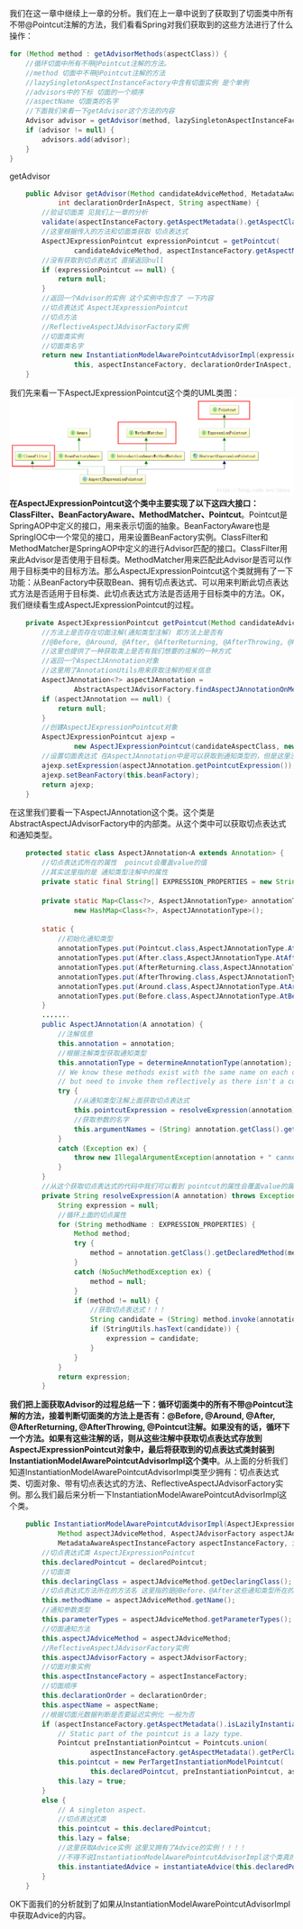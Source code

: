 我们在这一章中继续上一章的分析。我们在上一章中说到了获取到了切面类中所有不带@Pointcut注解的方法，我们看看Spring对我们获取到的这些方法进行了什么操作：
```java
for (Method method : getAdvisorMethods(aspectClass)) {
	//循环切面中所有不带@Pointcut注解的方法。 
	//method 切面中不带@Pointcut注解的方法
	//lazySingletonAspectInstanceFactory中含有切面实例 是个单例
	//advisors中的下标 切面的一个顺序
	//aspectName 切面类的名字
	//下面我们来看一下getAdvisor这个方法的内容
	Advisor advisor = getAdvisor(method, lazySingletonAspectInstanceFactory, advisors.size(), aspectName);
	if (advisor != null) {
		advisors.add(advisor);
	}
}
```
getAdvisor
```java
	public Advisor getAdvisor(Method candidateAdviceMethod, MetadataAwareAspectInstanceFactory aspectInstanceFactory,
			int declarationOrderInAspect, String aspectName) {
		//验证切面类 见我们上一章的分析
		validate(aspectInstanceFactory.getAspectMetadata().getAspectClass());
		//这里根据传入的方法和切面类获取 切点表达式
		AspectJExpressionPointcut expressionPointcut = getPointcut(
				candidateAdviceMethod, aspectInstanceFactory.getAspectMetadata().getAspectClass());
		//没有获取到切点表达式 直接返回null
		if (expressionPointcut == null) {
			return null;
		}
		//返回一个Advisor的实例 这个实例中包含了 一下内容
		//切点表达式 AspectJExpressionPointcut 
		//切点方法 
		//ReflectiveAspectJAdvisorFactory实例
		//切面类实例
		//切面类名字
		return new InstantiationModelAwarePointcutAdvisorImpl(expressionPointcut, candidateAdviceMethod,
				this, aspectInstanceFactory, declarationOrderInAspect, aspectName);
	}
```
我们先来看一下AspectJExpressionPointcut这个类的UML类图：
![AspectJExpressionPointcut](./img/五章AspectJExpressionPointcut.png)
**在AspectJExpressionPointcut这个类中主要实现了以下这四大接口：ClassFilter、BeanFactoryAware、MethodMatcher、Pointcut**。Pointcut是SpringAOP中定义的接口，用来表示切面的抽象。BeanFactoryAware也是SpringIOC中一个常见的接口，用来设置BeanFactory实例。ClassFilter和MethodMatcher是SpringAOP中定义的进行Advisor匹配的接口。ClassFilter用来此Advisor是否使用于目标类。MethodMatcher用来匹配此Advisor是否可以作用于目标类中的目标方法。那么AspectJExpressionPointcut这个类就拥有了一下功能：从BeanFactory中获取Bean、拥有切点表达式、可以用来判断此切点表达式方法是否适用于目标类、此切点表达式方法是否适用于目标类中的方法。OK，我们继续看生成AspectJExpressionPointcut的过程。
```java
	private AspectJExpressionPointcut getPointcut(Method candidateAdviceMethod, Class<?> candidateAspectClass) {
		//方法上是否存在切面注解(通知类型注解) 即方法上是否有
		//@Before, @Around, @After, @AfterReturning, @AfterThrowing, @Pointcut注解
		//这里也提供了一种获取类上是否有我们想要的注解的一种方式
		//返回一个AspectJAnnotation对象
		//这里用了AnnotationUtils用来获取注解的相关信息
		AspectJAnnotation<?> aspectJAnnotation =
				AbstractAspectJAdvisorFactory.findAspectJAnnotationOnMethod(candidateAdviceMethod);
		if (aspectJAnnotation == null) {
			return null;
		}
		//创建AspectJExpressionPointcut对象
		AspectJExpressionPointcut ajexp =
				new AspectJExpressionPointcut(candidateAspectClass, new String[0], new Class<?>[0]);
		//设置切面表达式 在AspectJAnnotation中是可以获取到通知类型的，但是这里没有设置通知类型
		ajexp.setExpression(aspectJAnnotation.getPointcutExpression());
		ajexp.setBeanFactory(this.beanFactory);
		return ajexp;
	}
``` 
在这里我们要看一下AspectJAnnotation这个类。这个类是AbstractAspectJAdvisorFactory中的内部类。从这个类中可以获取切点表达式和通知类型。
```java
	protected static class AspectJAnnotation<A extends Annotation> {
		//切点表达式所在的属性  poincut会覆盖value的值 
		//其实这里指的是 通知类型注解中的属性
		private static final String[] EXPRESSION_PROPERTIES = new String[] {"value", "pointcut"};

		private static Map<Class<?>, AspectJAnnotationType> annotationTypes =
				new HashMap<Class<?>, AspectJAnnotationType>();

		static {
			//初始化通知类型
			annotationTypes.put(Pointcut.class,AspectJAnnotationType.AtPointcut);
			annotationTypes.put(After.class,AspectJAnnotationType.AtAfter);
			annotationTypes.put(AfterReturning.class,AspectJAnnotationType.AtAfterReturning);
			annotationTypes.put(AfterThrowing.class,AspectJAnnotationType.AtAfterThrowing);
			annotationTypes.put(Around.class,AspectJAnnotationType.AtAround);
			annotationTypes.put(Before.class,AspectJAnnotationType.AtBefore);
		}
		.......
		public AspectJAnnotation(A annotation) {
			//注解信息
			this.annotation = annotation;
			//根据注解类型获取通知类型
			this.annotationType = determineAnnotationType(annotation);
			// We know these methods exist with the same name on each object,
			// but need to invoke them reflectively as there isn't a common interface.
			try {
				//从通知类型注解上面获取切点表达式
				this.pointcutExpression = resolveExpression(annotation);
				//获取参数的名字
				this.argumentNames = (String) annotation.getClass().getMethod("argNames").invoke(annotation);
			}
			catch (Exception ex) {
				throw new IllegalArgumentException(annotation + " cannot be an AspectJ annotation", ex);
			}
		}
		//从这个获取切点表达式的代码中我们可以看到 pointcut的属性会覆盖value的属性值
		private String resolveExpression(A annotation) throws Exception {
			String expression = null;
			//循环上面的切点属性
			for (String methodName : EXPRESSION_PROPERTIES) {
				Method method;
				try {
					method = annotation.getClass().getDeclaredMethod(methodName);
				}
				catch (NoSuchMethodException ex) {
					method = null;
				}
				if (method != null) {
					//获取切点表达式！！！
					String candidate = (String) method.invoke(annotation);
					if (StringUtils.hasText(candidate)) {
						expression = candidate;
					}
				}
			}
			return expression;
		}
```
**我们把上面获取Advisor的过程总结一下：循环切面类中的所有不带@Pointcut注解的方法，接着判断切面类的方法上是否有：@Before, @Around, @After, @AfterReturning, @AfterThrowing, @Pointcut注解。如果没有的话，循环下一个方法。如果有这些注解的话，则从这些注解中获取切点表达式存放到AspectJExpressionPointcut对象中，最后将获取到的切点表达式类封装到InstantiationModelAwarePointcutAdvisorImpl这个类中**。从上面的分析我们知道InstantiationModelAwarePointcutAdvisorImpl类至少拥有：切点表达式类、切面对象、带有切点表达式的方法、ReflectiveAspectJAdvisorFactory实例。那么我们最后来分析一下InstantiationModelAwarePointcutAdvisorImpl这个类。
```java
	public InstantiationModelAwarePointcutAdvisorImpl(AspectJExpressionPointcut declaredPointcut,
			Method aspectJAdviceMethod, AspectJAdvisorFactory aspectJAdvisorFactory,
			MetadataAwareAspectInstanceFactory aspectInstanceFactory, int declarationOrder, String aspectName) {
		//切点表达式类 AspectJExpressionPointcut 
		this.declaredPointcut = declaredPointcut;
		//切面类 
		this.declaringClass = aspectJAdviceMethod.getDeclaringClass();
		//切点表达式方法所在的方法名 这里指的是@Before、@After这些通知类型所在的方法名
		this.methodName = aspectJAdviceMethod.getName();
		//通知参数类型
		this.parameterTypes = aspectJAdviceMethod.getParameterTypes();
		//切面通知方法
		this.aspectJAdviceMethod = aspectJAdviceMethod;
		//ReflectiveAspectJAdvisorFactory实例
		this.aspectJAdvisorFactory = aspectJAdvisorFactory;
		//切面对象实例
		this.aspectInstanceFactory = aspectInstanceFactory;
		//切面顺序
		this.declarationOrder = declarationOrder;
		this.aspectName = aspectName;
		//根据切面元数据判断是否要延迟实例化 一般为否
		if (aspectInstanceFactory.getAspectMetadata().isLazilyInstantiated()) {
			// Static part of the pointcut is a lazy type.
			Pointcut preInstantiationPointcut = Pointcuts.union(
					aspectInstanceFactory.getAspectMetadata().getPerClausePointcut(), this.declaredPointcut);
			this.pointcut = new PerTargetInstantiationModelPointcut(
					this.declaredPointcut, preInstantiationPointcut, aspectInstanceFactory);
			this.lazy = true;
		}
		else {
			// A singleton aspect.
			//切点表达式类
			this.pointcut = this.declaredPointcut;
			this.lazy = false;
			//这里获取Advice实例 这里又拥有了Advice的实例！！！！
			//不得不说InstantiationModelAwarePointcutAdvisorImpl这个类真的是太强大了
			this.instantiatedAdvice = instantiateAdvice(this.declaredPointcut);
		}
	}
```
OK下面我们的分析就到了如果从InstantiationModelAwarePointcutAdvisorImpl中获取Advice的内容。
